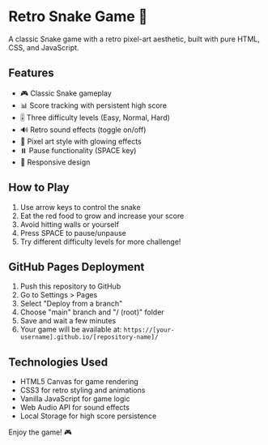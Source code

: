 # Retro Snake Game 🐍

A classic Snake game with a retro pixel-art aesthetic, built with pure HTML, CSS, and JavaScript.

## Features

- 🎮 Classic Snake gameplay
- 📊 Score tracking with persistent high score
- 🎚️ Three difficulty levels (Easy, Normal, Hard)
- 🔊 Retro sound effects (toggle on/off)
- 🎨 Pixel art style with glowing effects
- ⏸️ Pause functionality (SPACE key)
- 📱 Responsive design

## How to Play

1. Use arrow keys to control the snake
2. Eat the red food to grow and increase your score
3. Avoid hitting walls or yourself
4. Press SPACE to pause/unpause
5. Try different difficulty levels for more challenge!

## GitHub Pages Deployment

1. Push this repository to GitHub
2. Go to Settings > Pages
3. Select "Deploy from a branch"
4. Choose "main" branch and "/ (root)" folder
5. Save and wait a few minutes
6. Your game will be available at: `https://[your-username].github.io/[repository-name]/`

## Technologies Used

- HTML5 Canvas for game rendering
- CSS3 for retro styling and animations
- Vanilla JavaScript for game logic
- Web Audio API for sound effects
- Local Storage for high score persistence

Enjoy the game! 🎮